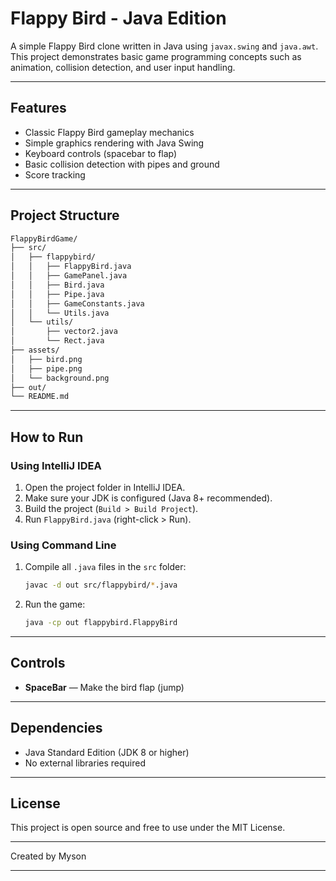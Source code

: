 # Flappy Bird - Java Edition

A simple Flappy Bird clone written in Java using `javax.swing` and `java.awt`.  
This project demonstrates basic game programming concepts such as animation, collision detection, and user input handling.

---

## Features

- Classic Flappy Bird gameplay mechanics  
- Simple graphics rendering with Java Swing  
- Keyboard controls (spacebar to flap)  
- Basic collision detection with pipes and ground  
- Score tracking

---

## Project Structure

```markdown
FlappyBirdGame/
├── src/
│   ├── flappybird/
│   │   ├── FlappyBird.java        
│   │   ├── GamePanel.java         
│   │   ├── Bird.java              
│   │   ├── Pipe.java              
│   │   ├── GameConstants.java     
│   │   └── Utils.java             
│   └── utils/
│       ├── vector2.java         
│       └── Rect.java             
├── assets/
│   ├── bird.png                  
│   ├── pipe.png                
│   └── background.png            
├── out/                          
└── README.md
````

---

## How to Run

### Using IntelliJ IDEA

1. Open the project folder in IntelliJ IDEA.
2. Make sure your JDK is configured (Java 8+ recommended).
3. Build the project (`Build > Build Project`).
4. Run `FlappyBird.java` (right-click > Run).

### Using Command Line

1. Compile all `.java` files in the `src` folder:
    ```bash
    javac -d out src/flappybird/*.java
    ```
2. Run the game:
    ```bash
    java -cp out flappybird.FlappyBird
    ```

---

## Controls

- **SpaceBar** — Make the bird flap (jump)

---

## Dependencies

- Java Standard Edition (JDK 8 or higher)  
- No external libraries required

---

## License

This project is open source and free to use under the MIT License.

---

Created by Myson

---